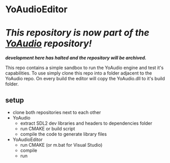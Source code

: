 # YoAudioEditor

# ***This repository is now part of the [YoAudio](https://github.com/fuzzblob/YoAudio) repository!***

***development here has halted and the repository will be archived.***

This repo contains a simple sandbox to run the YoAudio engine and test it's capabilities. To use simply clone this repo into a folder adjacent to the YoAudio repo. On every build the editor will copy the YoAudio.dll to it's build folder.

## setup

- clone both repositories next to each other
- YoAudio
	- extract SDL2 dev libraries and headers to dependencies folder
	- run CMAKE or build script
	- compile the code to generate library files
- YoAudioEditor
	- run CMAKE (or m.bat for Visual Studio)
	- compile
	- run
